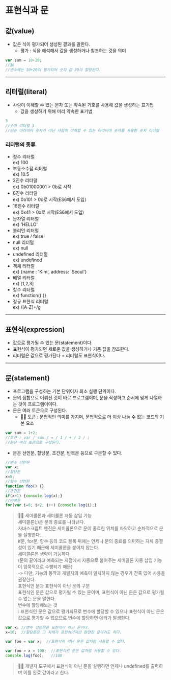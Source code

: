 # 표현식과 문
## 값(value)
- 값은 식이 평가되어 생성된 결과를 말한다.
  - 평가 : 식을 해석해서 값을 생성하거나 참조하는 것을 의미
```js
var sum = 10+20;
//30
//변수에는 10+20이 평가되어 숫자 값 30이 할당된다.
```
---
## 리터럴(literal)
- 사람이 이해할 수 있는 문자 또는 약속된 기호를 사용해 값을 생성하는 표기법
  - 값을 생성하기 위해 미리 약속한 표기법
```js
3
//숫자 리터럴 3
//단순 아라비아 숫자가 아닌 사람이 이해할 수 있는 아라비아 숫자를 사용한 숫자 리터럴
```
### 리터럴의 종류
- 정수 리터럴   
ex) 100
- 부동소수점 리터럴   
ex) 10.5
- 2진수 리터럴   
ex) 0b01000001 > 0b로 시작
- 8진수 리터럴   
ex) 0o101 > 0o로 시작(ES6에서 도입)
- 16진수 리터럴   
ex) 0x41 > 0x로 시작(ES6에서 도입)
- 문자열 리터럴   
ex) 'HELLO'
- 불리언 리터럴   
ex) true / false
- null 리터럴   
ex) null
- undefined 리터럴   
ex) undefined
- 객체 리터럴   
ex) {name : 'Kim', address: 'Seoul'}
- 배열 리터럴   
ex) [1,2,3]
- 함수 리터럴   
ex) function() {}
- 정규 표현식 리터럴   
ex) /[A-Z]+/g
---
## 표현식(expression)
- 값으로 평가될 수 있는 문(statement)이다.
- 표현식이 평가되면 새로운 값을 생성하거나 기존 값을 참조한다.
- 리터럴은 값으로 평가된다 = 리터럴도 표현식이다.
---
## 문(statement)
- 프로그램을 구성하는 기본 단위이자 최소 실행 단위이다.
- 문의 집합으로 이뤄진 것이 바로 프로그램이며, 문을 작성하고 순서에 맞게 나열하는 것이 프로그램이이다.
- 문은 여러 토큰으로 구성된다.
  - ☝🏻 토큰 : 문법적인 의미를 가지며, 문법적으로 더 이상 나눌 수 없는 코드의 기본 요소
```js
var sum = 1+2;
//토큰 : var / sum / = / 1 / + / 2 / ;
//문은 여러 토큰으로 구성된다.
```
- 문은 선언문, 할당문, 조건문, 반복문 등으로 구분할 수 있다.
```js
//변수 선언문
var x;
//할당문
x=5;
//함수 선언문
function foo() {}
//조건문
if(x>1) {console.log(x);}
//반복문
for(var i=0; i<2; i++) {console.log(i);}
```
>☝🏻 세미콜론과 세미콜론 자동 삽입 기능   
세미콜론(;)은 문의 종료를 나타낸다.   
자바스크립트 엔진은 세미콜론으로 문이 종료한 위치를 파악하고 순차적으로 문을 실행한다.   
if문, for문, 함수 등의 코드 블록 뒤에는 언제나 문의 종료를 의미하는 자체 종결성이 있기 때문에 세미콜론을 붙이지 않는다.   
세미콜론은 생략이 가능하다   
(문의 끝이라고 예측되는 지점에서 자동으로 붙여주는 세미콜론 자동 삽입 기능이 암묵적으로 수행되기 때문)   
-> 다만, 기능의 동작과 개발자의 예측이 일치하지 않는 경우가 간혹 있어 사용을 권장한다.   
표현식인 문과 표현식이 아닌 문의 구분   
표현식인 문은 값으로 평가될 수 있는 문이며, 표현식이 아닌 문은 값으로 평가될 수 없는 문을 말한다.   
변수에 할당해보는 것   
: 표현식인 문은 값으로 평가되므로 변수에 할당할 수 있으나 표현식이 아닌 문은 값으로 평가할 수 없으므로 변수에 할당하면 에러가 발생한다.
```js
var x; //변수 선언문은 표현식이 아닌 문이다.
x=10;  //할당문은 그 자체가 표현식이지만 완전한 문이기도 하다.

var foo = var x;  //표현식이 아닌 문은 값처럼 사용할 수 없다.

var foo = x = 100;  //표현식인 문은 값처럼 사용할 수 있다.
console.log(foo);   //100
```
> ☝🏻 개발자 도구에서 표현식이 아닌 문을 실행하면 언제나 undefined를 출력하며 이를 완료 값이라고 한다.
